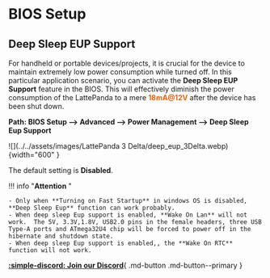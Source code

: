 # BIOS Setup

## Deep Sleep EUP Support
For handheld or portable devices/projects, it is crucial for the device to maintain extremely low power consumption while turned off. In this particular application scenario, you can activate the **Deep Sleep EUP Support** feature in the BIOS. This will effectively diminish the power consumption of the LattePanda to a mere <span style="color: rgba(225, 103, 13);">**18mA@12V**</span> after the device has been shut down.

**Path: BIOS Setup --> Advanced --> Power Management --> Deep Sleep Eup Support**

  ![](../../assets/images/LattePanda 3 Delta/deep_eup_3Delta.webp){width="600" }

The default setting is **Disabled**.

!!! info "**Attention** "

    - Only when **Turning on Fast Startup** in windows OS is disabled, **Deep Sleep Eup** function can work probably. 
    - When deep sleep Eup support is enabled, **Wake On Lan** will not work.  The 5V, 3.3V,1.8V, USB2.0 pins in the female headers, three USB Type-A ports and ATmega32U4 chip will be forced to power off in the hibernate and shutdown state. 
    - When deep sleep Eup support is enabled,, the **Wake On RTC** function will not work. 



[**:simple-discord: Join our Discord**](https://discord.gg/k6YPYQgmHt){ .md-button .md-button--primary }